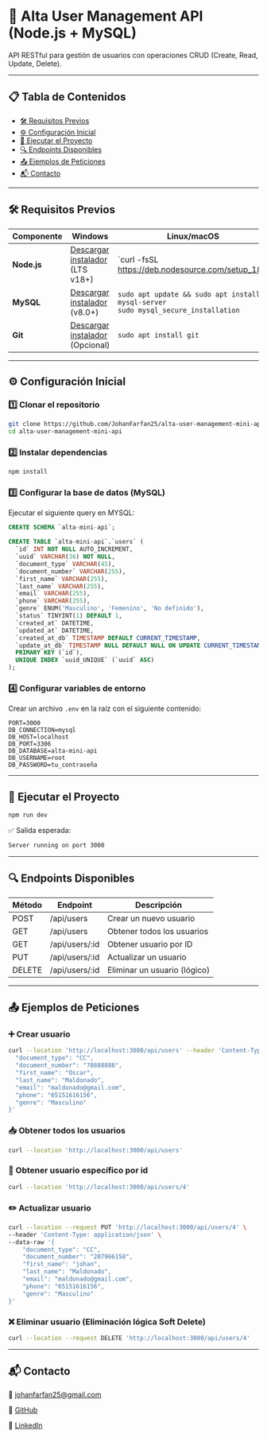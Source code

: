 
# 📌 Alta User Management API (Node.js + MySQL)

API RESTful para gestión de usuarios con operaciones CRUD (Create, Read, Update, Delete).

---

## 📋 Tabla de Contenidos

- [🛠 Requisitos Previos](#-requisitos-previos)
- [⚙️ Configuración Inicial](#️-configuración-inicial)
- [🚀 Ejecutar el Proyecto](#-ejecutar-el-proyecto)
- [🔍 Endpoints Disponibles](#-endpoints-disponibles)
- [📤 Ejemplos de Peticiones](#-ejemplos-de-peticiones)
- [📬 Contacto](#-contacto)

---

## 🛠 Requisitos Previos

| Componente  | Windows                                                                 | Linux/macOS                                                                                     |
|-------------|--------------------------------------------------------------------------|--------------------------------------------------------------------------------------------------|
| **Node.js** | [Descargar instalador](https://nodejs.org/en) (LTS v18+)                | `curl -fsSL https://deb.nodesource.com/setup_18.x | sudo -E bash -`<br>`sudo apt install -y nodejs` |
| **MySQL**   | [Descargar instalador](https://dev.mysql.com/downloads/mysql/) (v8.0+)  | `sudo apt update && sudo apt install mysql-server`<br>`sudo mysql_secure_installation`          |
| **Git**     | [Descargar instalador](https://git-scm.com/) (Opcional)                 | `sudo apt install git`                                                                          |

---

## ⚙️ Configuración Inicial

### 1️⃣ Clonar el repositorio

```bash
git clone https://github.com/JohanFarfan25/alta-user-management-mini-api.git
cd alta-user-management-mini-api
```

### 2️⃣ Instalar dependencias

```bash
npm install
```

### 3️⃣ Configurar la base de datos (MySQL)

Ejecutar el siguiente query en MYSQL:

```sql
CREATE SCHEMA `alta-mini-api`;

CREATE TABLE `alta-mini-api`.`users` (
  `id` INT NOT NULL AUTO_INCREMENT,
  `uuid` VARCHAR(36) NOT NULL,
  `document_type` VARCHAR(45),
  `document_number` VARCHAR(255),
  `first_name` VARCHAR(255),
  `last_name` VARCHAR(255),
  `email` VARCHAR(255),
  `phone` VARCHAR(255),
  `genre` ENUM('Masculino', 'Femenino', 'No definido'),
  `status` TINYINT(1) DEFAULT 1,
  `created_at` DATETIME,
  `updated_at` DATETIME,
  `created_at_db` TIMESTAMP DEFAULT CURRENT_TIMESTAMP,
  `update_at_db` TIMESTAMP NULL DEFAULT NULL ON UPDATE CURRENT_TIMESTAMP,
  PRIMARY KEY (`id`),
  UNIQUE INDEX `uuid_UNIQUE` (`uuid` ASC)
);
```

### 4️⃣ Configurar variables de entorno

Crear un archivo `.env` en la raíz con el siguiente contenido:

```env
PORT=3000
DB_CONNECTION=mysql
DB_HOST=localhost
DB_PORT=3306
DB_DATABASE=alta-mini-api
DB_USERNAME=root
DB_PASSWORD=tu_contraseña
```

---

## 🚀 Ejecutar el Proyecto

```bash
npm run dev
```

✅ Salida esperada:

```bash
Server running on port 3000
```

---

## 🔍 Endpoints Disponibles

| Método | Endpoint           | Descripción               |
|--------|--------------------|---------------------------|
| POST   | /api/users         | Crear un nuevo usuario    |
| GET    | /api/users         | Obtener todos los usuarios|
| GET    | /api/users/:id     | Obtener usuario por ID    |
| PUT    | /api/users/:id     | Actualizar un usuario     |
| DELETE | /api/users/:id     | Eliminar un usuario (lógico)|

---

## 📤 Ejemplos de Peticiones

### ➕ Crear usuario

```bash
curl --location 'http://localhost:3000/api/users' --header 'Content-Type: application/json' --data-raw '{
  "document_type": "CC",
  "document_number": "78888888",
  "first_name": "Oscar",
  "last_name": "Maldonado",
  "email": "maldonado@gmail.com",
  "phone": "65151616156",
  "genre": "Masculino"
}'
```

### 📥 Obtener todos los usuarios

```bash
curl --location 'http://localhost:3000/api/users'
```

### 🔎 Obtener usuario específico por id

```bash
curl --location 'http://localhost:3000/api/users/4'
```

### ✏️ Actualizar usuario

```bash
curl --location --request PUT 'http://localhost:3000/api/users/4' \
--header 'Content-Type: application/json' \
--data-raw '{
    "document_type": "CC",
    "document_number": "207966158",
    "first_name": "johan",
    "last_name": "Maldonado",
    "email": "maldonado@gmail.com",
    "phone": "65151616156",
    "genre": "Masculino"
}'
```

### ❌ Eliminar usuario (Eliminación lógica Soft Delete)

```bash
curl --location --request DELETE 'http://localhost:3000/api/users/4'
```

---

## 📬 Contacto

📧 johanfarfan25@gmail.com

🐙 [GitHub](https://github.com/JohanFarfan25)  

💼 [LinkedIn](https://linkedin.com/in/tu-perfil) 
